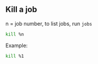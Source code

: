 
## Kill a job

n = job number, to list jobs, run `jobs`

```bash
kill %n
```

Example:

```bash
kill %1
```
